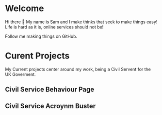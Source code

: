 # Welcome

Hi there 👋 My name is Sam and I make thinks that seek to make things easy! Life is hard as it is, online services should not be!

Follow me making things on GitHub.

# Curent Projects

My Current projects center around my work, being a Civil Servent for the UK Goverment.

## Civil Service Behaviour Page

## Civil Service Acroynm Buster
